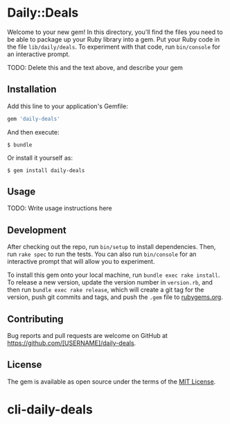 # Daily::Deals

Welcome to your new gem! In this directory, you'll find the files you need to be able to package up your Ruby library into a gem. Put your Ruby code in the file `lib/daily/deals`. To experiment with that code, run `bin/console` for an interactive prompt.

TODO: Delete this and the text above, and describe your gem

## Installation

Add this line to your application's Gemfile:

```ruby
gem 'daily-deals'
```

And then execute:

    $ bundle

Or install it yourself as:

    $ gem install daily-deals

## Usage

TODO: Write usage instructions here

## Development

After checking out the repo, run `bin/setup` to install dependencies. Then, run `rake spec` to run the tests. You can also run `bin/console` for an interactive prompt that will allow you to experiment.

To install this gem onto your local machine, run `bundle exec rake install`. To release a new version, update the version number in `version.rb`, and then run `bundle exec rake release`, which will create a git tag for the version, push git commits and tags, and push the `.gem` file to [rubygems.org](https://rubygems.org).

## Contributing

Bug reports and pull requests are welcome on GitHub at https://github.com/[USERNAME]/daily-deals.

## License

The gem is available as open source under the terms of the [MIT License](https://opensource.org/licenses/MIT).
# cli-daily-deals
